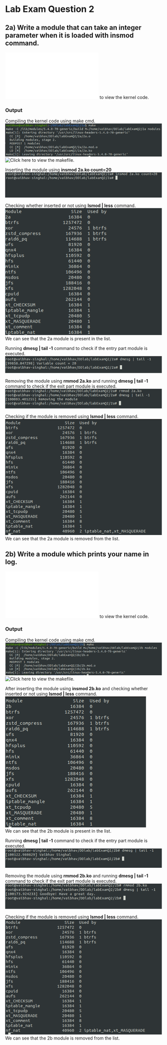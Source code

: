 # Lab Exam Question 2

## 2a) Write a module that can take an integer parameter when it is loaded with insmod command.
![Click here](./labExamQ2/2a/2a.c) to view the kernel code.  
### Output

Compiling the kernel code using make cmd.  
![1](./labExamQ2/2a/2ass/1.png)  
![Click here](./labExamQ2/2a/Makefile) to view the makefile.  

Inserting the module using **insmod 2a.ko count=20**  
![2](./labExamQ2/2a/2ass/2.png)  

Checking whether inserted or not using **lsmod | less** command.  
![3](./labExamQ2/2a/2ass/3.png)  
We can see that the 2a module is present in the list.  

Running **dmesg | tail -1** command to check if the entry part module is executed.  
![4](./labExamQ2/2a/2ass/4.png)  

Removing the module using **rmmod 2a.ko** and running **dmesg | tail -1** command to check if the exit part module is executed.    
![5](./labExamQ2/2a/2ass/5.png)  

Checking if the module is removed using **lsmod | less** command.    
![6](./labExamQ2/2a/2ass/6.png)  
We can see that the 2a module is removed from the list.  

## 2b) Write a module which prints your name in log.
![Click here](./labExamQ2/2b/2b.c) to view the kernel code.  
### Output

Compiling the kernel code using make cmd.  
![1](./labExamQ2/2b/2bss/1.png)  
![Click here](./labExamQ2/2b/Makefile) to view the makefile.  

After inserting the module using **insmod 2b.ko** and checking whether inserted or not using **lsmod | less** command.  
![2](./labExamQ2/2b/2bss/2.png)  
We can see that the 2b module is present in the list.  

Running **dmesg | tail -1** command to check if the entry part module is executed.  
![3](./labExamQ2/2b/2bss/3.png)  

Removing the module using **rmmod 2b.ko** and running **dmesg | tail -1** command to check if the exit part module is executed.    
![4](./labExamQ2/2b/2bss/4.png)  

Checking if the module is removed using **lsmod | less** command.    
![5](./labExamQ2/2b/2bss/5.png)  
We can see that the 2b module is removed from the list.  
